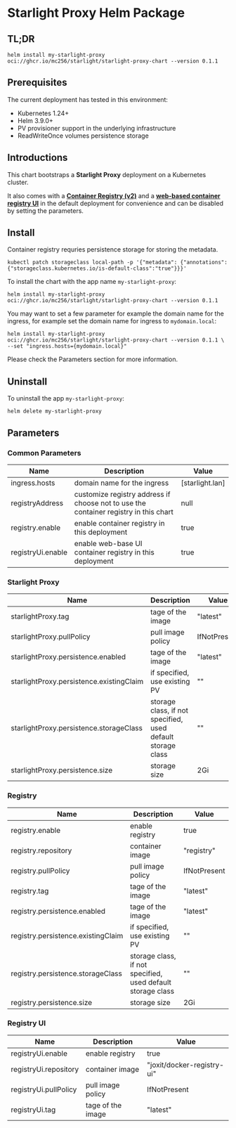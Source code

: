 # Starlight Proxy Helm Package

## TL;DR

```shell
helm install my-starlight-proxy oci://ghcr.io/mc256/starlight/starlight-proxy-chart --version 0.1.1
```

## Prerequisites

The current deployment has tested in this environment:

- Kubernetes 1.24+
- Helm 3.9.0+
- PV provisioner support in the underlying infrastructure
- ReadWriteOnce volumes persistence storage


## Introductions

This chart bootstraps a **Starlight Proxy** deployment on a Kubernetes cluster.

It also comes with a **[Container Registry (v2)](https://github.com/distribution/distribution)** and a **[web-based container registry UI](https://github.com/Joxit/docker-registry-ui)** in the default deployment for convenience and can be disabled by setting the parameters.


## Install

Container registry requries persistence storage for storing the metadata.

```
kubectl patch storageclass local-path -p '{"metadata": {"annotations":{"storageclass.kubernetes.io/is-default-class":"true"}}}'
```

To install the chart with the app name `my-starlight-proxy`:

```shell
helm install my-starlight-proxy oci://ghcr.io/mc256/starlight/starlight-proxy-chart --version 0.1.1
```


You may want to set a few parameter for example the domain name for the ingress, for example set the domain name for ingress to `mydomain.local`:

```shell
helm install my-starlight-proxy oci://ghcr.io/mc256/starlight/starlight-proxy-chart --version 0.1.1 \
--set "ingress.hosts={mydomain.local}"
```

Please check the Parameters section for more information.


## Uninstall

To uninstall the app  `my-starlight-proxy`:

```shell
helm delete my-starlight-proxy
```



## Parameters

### Common Parameters

| Name     | Description | Value|
| ---      | ---       | --- |
| ingress.hosts | domain name for the ingress | [starlight.lan] |
| registryAddress | customize registry address if choose not to use the container registry in this chart | null |
| registry.enable | enable container registry in this deployment | true |
| registryUi.enable | enable web-base UI container registry in this deployment | true |

### Starlight Proxy

| Name     | Description | Value|
| ---      | ---       | --- |
| starlightProxy.tag | tage of the image | "latest" |
| starlightProxy.pullPolicy | pull image policy | IfNotPresent |
| starlightProxy.persistence.enabled | tage of the image | "latest" |
| starlightProxy.persistence.existingClaim | if specified, use existing PV | "" |
| starlightProxy.persistence.storageClass | storage class, if not specified, used default storage class | "" |
| starlightProxy.persistence.size | storage size | 2Gi |

### Registry

| Name     | Description | Value|
| ---      | ---       | --- |
| registry.enable | enable registry | true |
| registry.repository | container image | "registry"|
| registry.pullPolicy | pull image policy | IfNotPresent |
| registry.tag | tage of the image | "latest" |
| registry.persistence.enabled | tage of the image | "latest" |
| registry.persistence.existingClaim | if specified, use existing PV | "" |
| registry.persistence.storageClass | storage class, if not specified, used default storage class | "" |
| registry.persistence.size | storage size | 2Gi |



### Registry UI

| Name     | Description | Value|
| ---      | ---       | --- |
| registryUi.enable | enable registry | true |
| registryUi.repository | container image | "joxit/docker-registry-ui"|
| registryUi.pullPolicy | pull image policy | IfNotPresent |
| registryUi.tag | tage of the image | "latest" |
